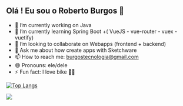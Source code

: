 ## Olá ! Eu sou o Roberto Burgos 👋

- 🔭 I’m currently working on Java
- 🌱 I’m currently learning Spring Boot +( VueJS - vue-router - vuex - vuetify)
- 👯 I’m looking to collaborate on Webapps (frontend + backend)
- 💬 Ask me about how create apps with Sketchware
- 📫 How to reach me: burgostecnologia@gmail.com
- 😄 Pronouns: ele/dele
- ⚡ Fun fact: I love bike 🚴‍♂️


[![Top Langs](https://github-readme-stats.vercel.app/api/top-langs/?username=burgostecnologia&layout=compact)](https://github.com/burgostecnologia/github-readme-stats)

<picture>
<source 
  srcset="https://github-readme-stats.vercel.app/api?username=burgostecnologia&show_icons=true&theme=dark"
  media="(prefers-color-scheme: dark)"
/>
<source
  srcset="https://github-readme-stats.vercel.app/api?username=burgostecnologia&show_icons=true"
  media="(prefers-color-scheme: light), (prefers-color-scheme: no-preference)"
/>
<img src="https://github-readme-stats.vercel.app/api?username=burgostecnologia&show_icons=true" />
</picture>
